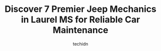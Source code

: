 ---
layout: ampstory
image: https://images.unsplash.com/photo-1568616389647-1ca300610d99?ixlib=rb-4.0.3&ixid=MnwxMjA3fDB8MHxwaG90by1wYWdlfHx8fGVufDB8fHx8&auto=format&fit=crop&w=640&h=853&q=80
author: techidn
featured: false
description: Searching for the finest Jeep Mechanic in Laurel MS, USA? Look no further than the 7 best Jeep Mechanic in the area, where youll find a team of highly qualified professionals ready to handl
title: Discover 7 Premier Jeep Mechanics in Laurel MS for Reliable Car Maintenance
cover:
   title: Discover 7 Premier Jeep Mechanics in Laurel MS for Reliable Car Maintenance
   subtitle: Rickpate
   background: https://images.unsplash.com/photo-1568616389647-1ca300610d99?ixlib=rb-4.0.3&ixid=MnwxMjA3fDB8MHxwaG90by1wYWdlfHx8fGVufDB8fHx8&auto=format&fit=crop&w=640&h=853&q=80

pages: 
 - layout: thirds
   top: <h1>#1 Laurel A-1 Tire Center</h1>
   bottom: "<p>Worst service ever would not recommend to anyone. The (mechanics) if you can call them that, broke a lug  bolt off, and stripped another one, and left the center cap off </p>"
   background: https://www.knot35.com/toplist/wp-content/uploads/2023/06/best-jeep-mechanic-1-in-laurel-ms-1685836641.png
   backgroundblur: true
 - layout: thirds
   top: <h1>#2 Roy Rogers Body Shop Inc.</h1>
   bottom: "<p>3066 Old Amy Rd, Laurel, MS 39443, United States</p>"
   background: https://www.knot35.com/toplist/wp-content/uploads/2023/06/best-jeep-mechanic-2-in-laurel-ms-1685836642.jpeg
   cta:
      link: https://www.knot35.com/toplist/discover-7-premier-jeep-mechanics-in-laurel-ms-for-reliable-car-maintenance/
      text: Discover 7 Premier Jeep Mechanics in Laurel MS for Reliable Car Maintenance
 - layout: thirds
   top: <h1>#3 Hermans Auto Tech</h1>
   bottom: "<p>416 N 16th Ave, Laurel, MS 39440, United States</p>"
   background: https://www.knot35.com/toplist/wp-content/uploads/2023/06/best-jeep-mechanic-3-in-laurel-ms-1685836642.png
   cta:
      link: https://www.knot35.com/toplist/discover-7-premier-jeep-mechanics-in-laurel-ms-for-reliable-car-maintenance/
      text: Discover 7 Premier Jeep Mechanics in Laurel MS for Reliable Car Maintenance
 - layout: thirds
   top: <h1>#4 A S & H Auto Services - Laurel</h1>
   bottom: "<p>219 N 11th Ave, Laurel, MS 39440, United States</p>"
   background: https://images.unsplash.com/photo-1553949345-eb786bb3f7ba?ixlib=rb-4.0.3&ixid=MnwxMjA3fDB8MHxwaG90by1wYWdlfHx8fGVufDB8fHx8&auto=format&fit=crop&w=640&h=853&q=80
   cta:
      link: https://www.knot35.com/toplist/discover-7-premier-jeep-mechanics-in-laurel-ms-for-reliable-car-maintenance/
      text: Discover 7 Premier Jeep Mechanics in Laurel MS for Reliable Car Maintenance
 - layout: thirds
   top: <h1>#5 Busy Bee Brakes & Alignment</h1>
   bottom: "<p>460 MS-15, Laurel, MS 39440, United States</p>"
   background: https://images.unsplash.com/photo-1567095761054-7a02e69e5c43?ixlib=rb-4.0.3&ixid=MnwxMjA3fDB8MHxwaG90by1wYWdlfHx8fGVufDB8fHx8&auto=format&fit=crop&w=640&h=853&q=80
   cta:
      link: https://www.knot35.com/toplist/discover-7-premier-jeep-mechanics-in-laurel-ms-for-reliable-car-maintenance/
      text: Discover 7 Premier Jeep Mechanics in Laurel MS for Reliable Car Maintenance
 - layout: thirds
   top: <h1>#6 Professional Automotive</h1>
   bottom: "<p>92 Eastview Drive Hwy, US-84, Laurel, MS 39443, United States</p>"
   background: https://images.unsplash.com/photo-1599422314077-f4dfdaa4cd09?ixlib=rb-4.0.3&ixid=MnwxMjA3fDB8MHxwaG90by1wYWdlfHx8fGVufDB8fHx8&auto=format&fit=crop&w=640&h=853&q=80
   cta:
      link: https://www.knot35.com/toplist/discover-7-premier-jeep-mechanics-in-laurel-ms-for-reliable-car-maintenance/
      text: Discover 7 Premier Jeep Mechanics in Laurel MS for Reliable Car Maintenance
 - layout: thirds
   top: <h1>#7 Joses Body Shop</h1>
   bottom: "<p>4591 MS-15, Laurel, MS 39443, United States</p>"
   background: https://images.unsplash.com/photo-1604871000636-074fa5117945?ixlib=rb-4.0.3&ixid=MnwxMjA3fDB8MHxwaG90by1wYWdlfHx8fGVufDB8fHx8&auto=format&fit=crop&w=640&h=853&q=80
   cta:
      link: https://www.knot35.com/toplist/discover-7-premier-jeep-mechanics-in-laurel-ms-for-reliable-car-maintenance/
      text: Discover 7 Premier Jeep Mechanics in Laurel MS for Reliable Car Maintenance
 - layout: thirds
   middle: Continue reading...
   background: https://images.unsplash.com/photo-1488554378835-f7acf46e6c98?ixlib=rb-4.0.3&ixid=MnwxMjA3fDB8MHxwaG90by1wYWdlfHx8fGVufDB8fHx8&auto=format&fit=crop&w=640&h=853&q=80
   cta:
      link: https://www.knot35.com/toplist/discover-7-premier-jeep-mechanics-in-laurel-ms-for-reliable-car-maintenance/
      text: Discover 7 Premier Jeep Mechanics in Laurel MS for Reliable Car Maintenance
      
---